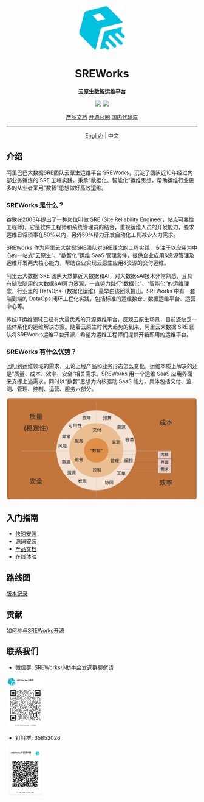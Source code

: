 <p align="center">
  <img src="paas/sw-frontend/src/publicMedia/sreworks-logo.png" width="120">
</p>
<h1 align="center"> SREWorks </h1>
<p align="center"><b> 云原生数智运维平台 </b></p>
<p align="center">
  <a href="./LICENSE"><img src="https://img.shields.io/github/license/alibaba/sreworks" /></a>
  <img src="https://img.shields.io/github/repo-size/alibaba/sreworks" />
</p>

<p align="center">
   <a href="https://www.yuque.com/sreworks-doc/docs" target="_blank">产品文档</a> 
   <a href="https://sreworks.opensource.alibaba.com/" target="_blank">开源官网</a> 
   <a href="https://gitee.com/sreworks/sreworks" target="_blank">国内代码库</a> 
</p>

---

<p align="center">
   <a href="README.md">English<a/> | 中文
</p>

## 介绍

阿里巴巴大数据SRE团队云原生运维平台 SREWorks，沉淀了团队近10年经过内部业务锤炼的 SRE 工程实践，秉承“数据化、智能化”运维思想，帮助运维行业更多的从业者采用“数智”思想做好高效运维。


### SREWorks 是什么？

谷歌在2003年提出了一种岗位叫做 SRE (Site Reliability Engineer，站点可靠性工程师)，它是软件工程师和系统管理员的结合，重视运维人员的开发能力，要求运维日常琐事在50%以内，另外50%精力开发自动化工具减少人力需求。

SREWorks 作为阿里云大数据SRE团队对SRE理念的工程实践，专注于以应用为中心的一站式“云原生”、“数智化”运维 SaaS 管理套件，提供企业应用&资源管理及运维开发两大核心能力，帮助企业实现云原生应用&资源的交付运维。

阿里云大数据 SRE 团队天然靠近大数据和AI，对大数据&AI技术非常熟悉，且具有随取随用的大数据&AI算力资源，一直努力践行“数据化”、“智能化”的运维理念，行业里的 DataOps（数据化运维）最早由该团队提出。SREWorks 中有一套端到端的 DataOps 闭环工程化实践，包括标准的运维数仓、数据运维平台、运营中心等。

传统IT运维领域已经有大量优秀的开源运维平台，反观云原生场景，目前还缺乏一些体系化的运维解决方案。随着云原生时代大趋势的到来，阿里云大数据 SRE 团队将SREWorks运维平台开源，希望为运维工程师们提供开箱即用的运维平台。

### SREWorks 有什么优势？

回归到运维领域的需求，无论上层产品和业务形态怎么变化，运维本质上解决的还是“质量、成本、效率、安全”相关需求。SREWorks 用一个运维 SaaS 应用界面来支撑上述需求，同时以“数智”思想为内核驱动 SaaS 能力，具体包括交付、监测、管理、控制、运营、服务六部分。

![image.png](paas/sw-frontend/docs/docs/pictures/1666944785433-f3417e59-35be-420c-9f11-fae88b4f7e30.jpeg.png)


## 入门指南
- [快速安装](/paas/sw-frontend/docs/docs/rr5g10.md)
- [源码安装](/paas/sw-frontend/docs/docs/mzz07m.md)
- [产品文档](https://www.yuque.com/sreworks-doc/docs/)
- [在线体验](https://wj.qq.com/s2/10565748/53da/)

## 路线图

[版本记录](/paas/sw-frontend/docs/documents/ogxnmx.md)

## 贡献

[如何参与SREWorks开源](/paas/sw-frontned/docs/documents/yc64sk.md)

## 联系我们

- 微信群: SREWorks小助手会发送群聊邀请

<img src="/paas/sw-frontend/src/publicMedia/weixin.jpg" width="100" />

- 钉钉群: 35853026

<img src="/paas/sw-frontend/src/publicMedia/ding.jpg" width="100" />



